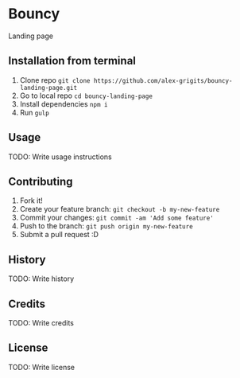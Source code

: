 # Bouncy

Landing page

## Installation from terminal

1. Clone repo `git clone https://github.com/alex-grigits/bouncy-landing-page.git`
2. Go to local repo `cd bouncy-landing-page`
3. Install dependencies `npm i`
4. Run `gulp`

## Usage

TODO: Write usage instructions

## Contributing

1. Fork it!
2. Create your feature branch: `git checkout -b my-new-feature`
3. Commit your changes: `git commit -am 'Add some feature'`
4. Push to the branch: `git push origin my-new-feature`
5. Submit a pull request :D

## History

TODO: Write history

## Credits

TODO: Write credits

## License

TODO: Write license
